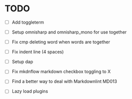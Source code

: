# TODO

- [ ] Add toggleterm
- [ ] Setup omnisharp and omnisharp_mono for use together
- [ ] Fix cmp deleting word when words are together
- [ ] Fix indent line (4 spaces)

- [ ] Setup dap
- [ ] Fix mkdnflow markdown checkbox toggling to X
- [ ] Find a better way to deal with Markdownlint MD013
- [ ] Lazy load plugins
